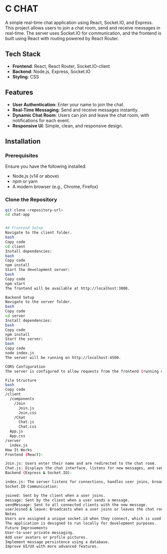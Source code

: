 # C CHAT

A simple real-time chat application using React, Socket.IO, and Express. This project allows users to join a chat room, send and receive messages in real-time. The server uses Socket.IO for communication, and the frontend is built using React with routing powered by React Router.

## Tech Stack

- **Frontend**: React, React Router, Socket.IO-client
- **Backend**: Node.js, Express, Socket.IO
- **Styling**: CSS

## Features

- **User Authentication**: Enter your name to join the chat.
- **Real-Time Messaging**: Send and receive messages instantly.
- **Dynamic Chat Room**: Users can join and leave the chat room, with notifications for each event.
- **Responsive UI**: Simple, clean, and responsive design.

## Installation

### Prerequisites

Ensure you have the following installed:
- Node.js (v14 or above)
- npm or yarn
- A modern browser (e.g., Chrome, Firefox)

### Clone the Repository

```bash
git clone <repository-url>
cd chat-app


## Frontend Setup
Navigate to the client folder.
bash
Copy code
cd client
Install dependencies:
bash
Copy code
npm install
Start the development server:
bash
Copy code
npm start
The frontend will be available at http://localhost:3000.

Backend Setup
Navigate to the server folder.
bash
Copy code
cd server
Install dependencies:
bash
Copy code
npm install
Start the server:
bash
Copy code
node index.js
The server will be running on http://localhost:4500.

CORS Configuration
The server is configured to allow requests from the frontend (running on port 3000). If deploying to production, adjust the CORS settings as needed.

File Structure
bash
Copy code
/client
  /components
    /Join
      Join.js
      Join.css
    /Chat
      Chat.js
      Chat.css
  App.js
  App.css
/server
  index.js
How It Works
Frontend (React):

Join.js: Users enter their name and are redirected to the chat room.
Chat.js: Displays the chat interface, listens for new messages, and sends messages to the server via Socket.IO.
Backend (Express & Socket.IO):

index.js: The server listens for connections, handles user joins, broadcasts messages, and handles disconnections.
Socket.IO Communication:

joined: Sent by the client when a user joins.
message: Sent by the client when a user sends a message.
sendMessage: Sent to all connected clients with the new message.
userJoined & leave: Broadcasts when a user joins or leaves the chat room.
Notes
Users are assigned a unique socket.id when they connect, which is used to manage their messages.
The application is designed to run locally for development purposes.
Future Improvements
User-to-user private messaging.
Add user avatars or profile pictures.
Implement message persistence using a database.
Improve UI/UX with more advanced features.